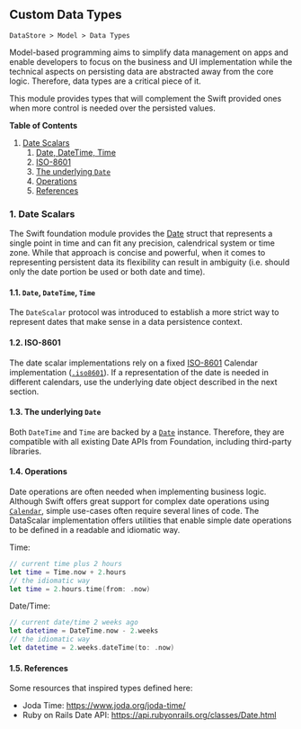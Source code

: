 ## Custom Data Types

`DataStore > Model > Data Types`

Model-based programming aims to simplify data management on apps and enable developers to focus on the business and UI implementation while the technical aspects on persisting data are abstracted away from the core logic. Therefore, data types are a critical piece of it.

This module provides types that will complement the Swift provided ones when more control is needed over the persisted values.

**Table of Contents**

1. [Date Scalars](#date-scalars)
   1. [Date, DateTime, Time](#date-datetime-time)
   2. [ISO-8601](#iso-8601)
   3. [The underlying `Date`](#the-underlying-date)
   4. [Operations](#operations)
   5. [References](#references)

### 1. Date Scalars

The Swift foundation module provides the [Date](https://developer.apple.com/documentation/foundation/date) struct that represents a single point in time and can fit any precision, calendrical system or time zone. While that approach is concise and powerful, when it comes to representing persistent data its flexibility can result in ambiguity (i.e. should only the date portion be used or both date and time).


#### 1.1. `Date`, `DateTime`, `Time`

The `DateScalar` protocol was introduced to establish a more strict way to represent dates that make sense in a data persistence context.

#### 1.2. ISO-8601

The date scalar implementations rely on a fixed [ISO-8601](https://www.iso.org/iso-8601-date-and-time-format.html) Calendar implementation ([`.iso8601`](https://developer.apple.com/documentation/foundation/calendar/identifier/iso8601)). If a representation of the date is needed in different calendars, use the underlying date object described in the next section.

#### 1.3. The underlying `Date`

Both `DateTime` and `Time` are backed by a [`Date`](https://developer.apple.com/documentation/foundation/date) instance. Therefore, they are compatible with all existing Date APIs from Foundation, including third-party libraries.

#### 1.4. Operations

Date operations are often needed when implementing business logic. Although Swift offers great support for complex date operations using [`Calendar`](https://developer.apple.com/documentation/foundation/calendar), simple use-cases often require several lines of code. The DataScalar implementation offers utilities that enable simple date operations to be defined in a readable and idiomatic way.

Time:

```swift
// current time plus 2 hours
let time = Time.now + 2.hours
// the idiomatic way
let time = 2.hours.time(from: .now)
```

Date/Time:

```swift
// current date/time 2 weeks ago
let datetime = DateTime.now - 2.weeks
// the idiomatic way
let datetime = 2.weeks.dateTime(to: .now)
```

#### 1.5. References

Some resources that inspired types defined here:

- Joda Time: https://www.joda.org/joda-time/
- Ruby on Rails Date API: https://api.rubyonrails.org/classes/Date.html
